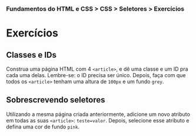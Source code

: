 ### Fundamentos do HTML e CSS > CSS > Seletores > Exercícios

# Exercícios

## Classes e IDs
Construa uma página HTML com 4 `<article>`, e dê uma classe e um ID pra cada uma delas. Lembre-se: o ID precisa ser único. Depois, faça com que todos os `<article>` tenham uma altura de `100px` e um fundo `grey`.

## Sobrescrevendo seletores
Utilizando a mesma página criada anteriormente, adicione um novo atributo em todas as suas `<article>`: `teste=valor`. Depois, selecione esse atributo e defina uma cor de fundo `pink`.
